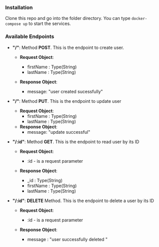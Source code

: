 
### Installation
Clone this repo and go into the folder directory. You can type `docker-compose up` to start the services.
### Available Endpoints
* **"/"**: Method **POST**. This is the endpoint to create user.
	* **Request Object**:
		* firstName : Type(String)
		* lastName : Type(String)

	* **Response Object**:
		* message: "user created sucessfully"


* **"/"**: Method **PUT**. This is the endpoint to update user
	* **Request Object**:
		* firstName : Type(String)
		* lastName : Type(String)
	* **Response Object**:
		* message: "update successful"

* **"/:id"**: Method **GET**. This is the endpoint to read user by its ID
	* **Request Object**:
		* :id - is a request parameter

	* **Response Object**:
		* _id : Type(String)
		* firstName : Type(String)
		* lastName : Type(String)

* **"/:id"**:  **DELETE** Method. This is the endpoint to delete a user by its ID
	 * **Request Object**:
		 * :id - is a request parameter

	* **Response Object**:
		* message : "user successfully deleted "

